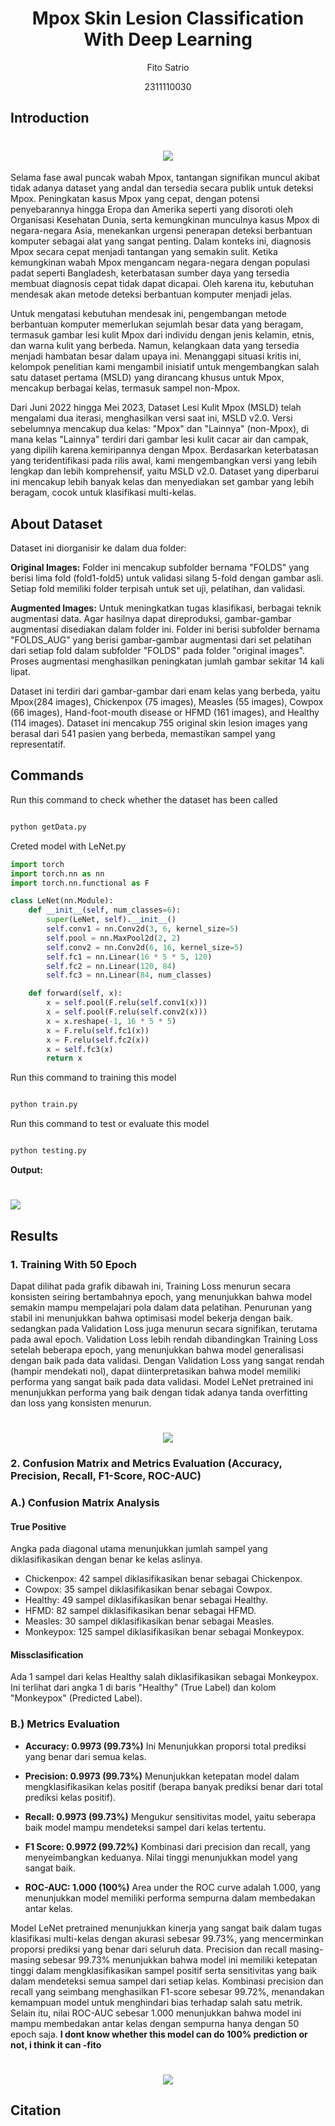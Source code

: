 # <h1 align="center">Mpox Skin Lesion Classification With Deep Learning</h1>
<p align="center">Fito Satrio</p>
<p align="center">2311110030</p>

## Introduction
<h1 align="center">
   <img src="https://github.com/user-attachments/assets/261feefd-60c4-4280-ac9f-c07f1fb49025">
</h1>

Selama fase awal puncak wabah Mpox, tantangan signifikan muncul akibat tidak adanya dataset yang andal dan tersedia secara publik untuk deteksi Mpox. Peningkatan kasus Mpox yang cepat, dengan potensi penyebarannya hingga Eropa dan Amerika seperti yang disoroti oleh Organisasi Kesehatan Dunia, serta kemungkinan munculnya kasus Mpox di negara-negara Asia, menekankan urgensi penerapan deteksi berbantuan komputer sebagai alat yang sangat penting. Dalam konteks ini, diagnosis Mpox secara cepat menjadi tantangan yang semakin sulit. Ketika kemungkinan wabah Mpox mengancam negara-negara dengan populasi padat seperti Bangladesh, keterbatasan sumber daya yang tersedia membuat diagnosis cepat tidak dapat dicapai. Oleh karena itu, kebutuhan mendesak akan metode deteksi berbantuan komputer menjadi jelas.

Untuk mengatasi kebutuhan mendesak ini, pengembangan metode berbantuan komputer memerlukan sejumlah besar data yang beragam, termasuk gambar lesi kulit Mpox dari individu dengan jenis kelamin, etnis, dan warna kulit yang berbeda. Namun, kelangkaan data yang tersedia menjadi hambatan besar dalam upaya ini. Menanggapi situasi kritis ini, kelompok penelitian kami mengambil inisiatif untuk mengembangkan salah satu dataset pertama (MSLD) yang dirancang khusus untuk Mpox, mencakup berbagai kelas, termasuk sampel non-Mpox.

Dari Juni 2022 hingga Mei 2023, Dataset Lesi Kulit Mpox (MSLD) telah mengalami dua iterasi, menghasilkan versi saat ini, MSLD v2.0. Versi sebelumnya mencakup dua kelas: "Mpox" dan "Lainnya" (non-Mpox), di mana kelas "Lainnya" terdiri dari gambar lesi kulit cacar air dan campak, yang dipilih karena kemiripannya dengan Mpox. Berdasarkan keterbatasan yang teridentifikasi pada rilis awal, kami mengembangkan versi yang lebih lengkap dan lebih komprehensif, yaitu MSLD v2.0. Dataset yang diperbarui ini mencakup lebih banyak kelas dan menyediakan set gambar yang lebih beragam, cocok untuk klasifikasi multi-kelas.

## About Dataset

Dataset ini diorganisir ke dalam dua folder:

**Original Images:** Folder ini mencakup subfolder bernama "FOLDS" yang berisi lima fold (fold1-fold5) untuk validasi silang 5-fold dengan gambar asli. Setiap fold memiliki folder terpisah untuk set uji, pelatihan, dan validasi.

**Augmented Images:** Untuk meningkatkan tugas klasifikasi, berbagai teknik augmentasi data. Agar hasilnya dapat direproduksi, gambar-gambar augmentasi disediakan dalam folder ini. Folder ini berisi subfolder bernama "FOLDS_AUG" yang berisi gambar-gambar augmentasi dari set pelatihan dari setiap fold dalam subfolder "FOLDS" pada folder "original images". Proses augmentasi menghasilkan peningkatan jumlah gambar sekitar 14 kali lipat.

Dataset ini terdiri dari gambar-gambar dari enam kelas yang berbeda, yaitu Mpox(284 images), Chickenpox (75 images), Measles (55 images), Cowpox (66 images), Hand-foot-mouth disease or HFMD (161 images), and Healthy (114 images). Dataset ini mencakup 755 original skin lesion images yang berasal dari 541 pasien yang berbeda, memastikan sampel yang representatif.

## Commands

Run this command to check whether the dataset has been called

```py

python getData.py

```

Creted model with LeNet.py
```py
import torch
import torch.nn as nn
import torch.nn.functional as F

class LeNet(nn.Module):
    def __init__(self, num_classes=6):
        super(LeNet, self).__init__()
        self.conv1 = nn.Conv2d(3, 6, kernel_size=5)
        self.pool = nn.MaxPool2d(2, 2)
        self.conv2 = nn.Conv2d(6, 16, kernel_size=5)
        self.fc1 = nn.Linear(16 * 5 * 5, 120)
        self.fc2 = nn.Linear(120, 84)
        self.fc3 = nn.Linear(84, num_classes)

    def forward(self, x):
        x = self.pool(F.relu(self.conv1(x)))
        x = self.pool(F.relu(self.conv2(x)))
        x = x.reshape(-1, 16 * 5 * 5) 
        x = F.relu(self.fc1(x))
        x = F.relu(self.fc2(x))
        x = self.fc3(x)
        return x
```

Run this command to training this model

```py

python train.py

```

Run this command to test or evaluate this model

```py

python testing.py

```
**Output:**
<h1>
   <img src="https://github.com/user-attachments/assets/f589647d-6407-46ad-93ed-90b4279e9c09">
</h1>

## Results

### 1. Training With 50 Epoch

Dapat dilihat pada grafik dibawah ini, Training Loss menurun secara konsisten seiring bertambahnya epoch, yang menunjukkan bahwa model semakin mampu mempelajari pola dalam data pelatihan.
Penurunan yang stabil ini menunjukkan bahwa optimisasi model bekerja dengan baik. sedangkan pada Validation Loss juga menurun secara signifikan, terutama pada awal epoch. Validation Loss lebih rendah dibandingkan Training Loss setelah beberapa epoch, yang menunjukkan bahwa model generalisasi dengan baik pada data validasi. Dengan Validation Loss yang sangat rendah (hampir mendekati nol), dapat diinterpretasikan bahwa model memiliki performa yang sangat baik pada data validasi. Model LeNet pretrained ini menunjukkan performa yang baik dengan tidak adanya tanda overfitting dan loss yang konsisten menurun.

<h1 align="center">
   <img src="https://github.com/user-attachments/assets/2c3fc534-635e-4e68-9736-1642f3e027a3">
</h1>

### 2. Confusion Matrix and Metrics Evaluation  (Accuracy, Precision, Recall, F1-Score, ROC-AUC)
### A.) Confusion Matrix Analysis
<h4>True Positive</h4>

Angka pada diagonal utama menunjukkan jumlah sampel yang diklasifikasikan dengan benar ke kelas aslinya.
- Chickenpox: 42 sampel diklasifikasikan benar sebagai Chickenpox.
- Cowpox: 35 sampel diklasifikasikan benar sebagai Cowpox.
- Healthy: 49 sampel diklasifikasikan benar sebagai Healthy.
- HFMD: 82 sampel diklasifikasikan benar sebagai HFMD.
- Measles: 30 sampel diklasifikasikan benar sebagai Measles.
- Monkeypox: 125 sampel diklasifikasikan benar sebagai Monkeypox.

<h4>Missclasification</h4>

Ada 1 sampel dari kelas Healthy salah diklasifikasikan sebagai Monkeypox. Ini terlihat dari angka 1 di baris "Healthy" (True Label) dan kolom "Monkeypox" (Predicted Label).


### B.) Metrics Evaluation

- **Accuracy: 0.9973 (99.73%)**
Ini Menunjukkan proporsi total prediksi yang benar dari semua kelas.

- **Precision: 0.9973 (99.73%)**
Menunjukkan ketepatan model dalam mengklasifikasikan kelas positif (berapa banyak prediksi benar dari total prediksi kelas positif).

- **Recall: 0.9973 (99.73%)**
Mengukur sensitivitas model, yaitu seberapa baik model mampu mendeteksi sampel dari kelas tertentu.

- **F1 Score: 0.9972 (99.72%)**
Kombinasi dari precision dan recall, yang menyeimbangkan keduanya. Nilai tinggi menunjukkan model yang sangat baik.

- **ROC-AUC: 1.000 (100%)**
Area under the ROC curve adalah 1.000, yang menunjukkan model memiliki performa sempurna dalam membedakan antar kelas.

Model LeNet pretrained menunjukkan kinerja yang sangat baik dalam tugas klasifikasi multi-kelas dengan akurasi sebesar 99.73%, yang mencerminkan proporsi prediksi yang benar dari seluruh data. Precision dan recall masing-masing sebesar 99.73% menunjukkan bahwa model ini memiliki ketepatan tinggi dalam mengklasifikasikan sampel positif serta sensitivitas yang baik dalam mendeteksi semua sampel dari setiap kelas. Kombinasi precision dan recall yang seimbang menghasilkan F1-score sebesar 99.72%, menandakan kemampuan model untuk menghindari bias terhadap salah satu metrik. Selain itu, nilai ROC-AUC sebesar 1.000 menunjukkan bahwa model ini mampu membedakan antar kelas dengan sempurna hanya dengan 50 epoch saja. **I dont know whether this model can do 100% prediction or not, i think it can -fito**


<h1 align="center">
   <img src="https://github.com/user-attachments/assets/cdba663b-03d3-4e15-84aa-7933845d0808">
</h1>


## Citation

